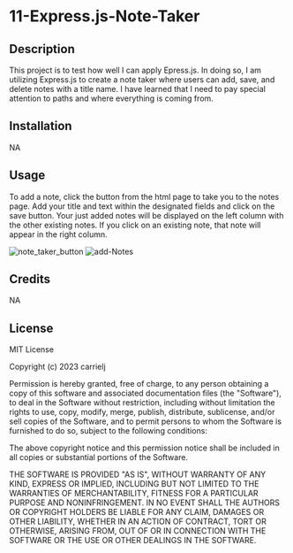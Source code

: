 # 11-Express.js-Note-Taker

## Description
This project is to test how well I can apply Epress.js. In doing so, I am utilizing Express.js to create a note taker where users can add, save, and delete notes with a title name. I have learned that I need to pay special attention to paths and where everything is coming from. 

## Installation
NA

## Usage
To add a note, click the button from the html page to take you to the notes page. Add your title and text within the designated fields and click on the save button. Your just added notes will be displayed on the left column with the other existing notes. If you click on an existing note, that note will appear in the right column. 

![note_taker_button](https://user-images.githubusercontent.com/114967552/213315948-a1fb6fb8-0bb9-4e9b-a94f-fbd0e1afeaee.JPG)
![add-Notes](https://user-images.githubusercontent.com/114967552/213315952-58d8edba-c4f7-42ed-8337-67d93ce9bdcf.JPG)

## Credits
NA

## License
MIT License

Copyright (c) 2023 carrielj

Permission is hereby granted, free of charge, to any person obtaining a copy
of this software and associated documentation files (the "Software"), to deal
in the Software without restriction, including without limitation the rights
to use, copy, modify, merge, publish, distribute, sublicense, and/or sell
copies of the Software, and to permit persons to whom the Software is
furnished to do so, subject to the following conditions:

The above copyright notice and this permission notice shall be included in all
copies or substantial portions of the Software.

THE SOFTWARE IS PROVIDED "AS IS", WITHOUT WARRANTY OF ANY KIND, EXPRESS OR
IMPLIED, INCLUDING BUT NOT LIMITED TO THE WARRANTIES OF MERCHANTABILITY,
FITNESS FOR A PARTICULAR PURPOSE AND NONINFRINGEMENT. IN NO EVENT SHALL THE
AUTHORS OR COPYRIGHT HOLDERS BE LIABLE FOR ANY CLAIM, DAMAGES OR OTHER
LIABILITY, WHETHER IN AN ACTION OF CONTRACT, TORT OR OTHERWISE, ARISING FROM,
OUT OF OR IN CONNECTION WITH THE SOFTWARE OR THE USE OR OTHER DEALINGS IN THE
SOFTWARE.

